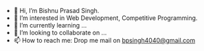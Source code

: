 - 👋 Hi, I’m Bishnu Prasad Singh.
- 👀 I’m interested in Web Development, Competitive Programming.
- 🌱 I’m currently learning ...
- 💞️ I’m looking to collaborate on ...
- 📫 How to reach me: Drop me mail on bpsingh4040@gmail.com

<!---
Bishnu2023/Bishnu2023 is a ✨ special ✨ repository because its `README.md` (this file) appears on your GitHub profile.
You can click the Preview link to take a look at your changes.
--->
